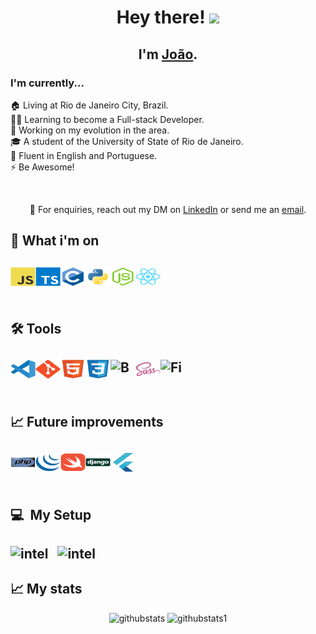 <h1 align='center'> Hey there! <img src="https://media.giphy.com/media/hvRJCLFzcasrR4ia7z/giphy.gif" width="25px"></h1>
<h2 align='center'>
  I'm <a href="https://github.com/JxVtrl">João</a>.
</h2>
<h3>
  I'm currently...
</h3>
<p>
  🏠 Living at Rio de Janeiro City, Brazil. <br/>
  👨‍💻 Learning to become a Full-stack Developer.<br/>
  🔭 Working on my evolution in the area.<br/>
  🎓 A student of the University of State of Rio de Janeiro.<br/>
  🌱 Fluent in English and Portuguese.<br/>
  ⚡ Be Awesome!<br/>
</p>
<br/>
<div align='center'>
<p align='center'>
💼 For enquiries, reach out my DM on <a href="https://www.linkedin.com/in/joão-vinicius-vitral-9b25221b7/">LinkedIn</a> or send me an <a href="mailto:joaoviniciusvitral@hotmail.com">email<a/>.
</p>
</div>

<h2>🧠 What i'm on<h2/>
<div style="display: flex;">
<img alt="Js" height="30" width="40" src="https://raw.githubusercontent.com/devicons/devicon/master/icons/javascript/javascript-original.svg">
<img alt="Ts" height="30" width="40" src="https://raw.githubusercontent.com/devicons/devicon/master/icons/typescript/typescript-plain.svg">
<img alt="C" height="30" width="40" src="https://raw.githubusercontent.com/devicons/devicon/master/icons/c/c-original.svg">
<img alt="Python" height="30" width="40" src="https://raw.githubusercontent.com/devicons/devicon/master/icons/python/python-original.svg">
<img alt="Node" height="30" width="40" src="https://raw.githubusercontent.com/devicons/devicon/master/icons/nodejs/nodejs-original.svg">
<img alt="React" height="30" width="40" src="https://raw.githubusercontent.com/devicons/devicon/master/icons/react/react-original.svg">
</div>
  
<br/>
  
<h2>🛠 Tools<h2/>
 <div style="display: flex;">
  <img alt="VSCODE" height="30" width="40" src="https://raw.githubusercontent.com/devicons/devicon/master/icons/vscode/vscode-original.svg">
  <img alt="GIT" height="30" width="40" src="https://raw.githubusercontent.com/devicons/devicon/master/icons/git/git-original.svg">
  <img alt="HTML" height="30" width="40" src="https://raw.githubusercontent.com/devicons/devicon/master/icons/html5/html5-original.svg">
  <img alt="CSS" height="30" width="40" src="https://raw.githubusercontent.com/devicons/devicon/master/icons/css3/css3-original.svg">
  <img alt="Bots" height="30" width="40" src="https://cdn.jsdelivr.net/gh/devicons/devicon/icons/bootstrap/bootstrap-original.svg">
  <img alt="SASS" height="30" width="40" src="https://raw.githubusercontent.com/devicons/devicon/master/icons/sass/sass-original.svg">
  <img alt="Figma" height="30" width="40" src="https://cdn.jsdelivr.net/gh/devicons/devicon/icons/figma/figma-original.svg">
</div> 
  
<br/>
                                                                                                                                   
<h2>📈 Future improvements<h2/>
<div style="display: flex;">
  <img alt="PHP" height="30" width="40" src="https://raw.githubusercontent.com/devicons/devicon/master/icons/php/php-original.svg">
  <img alt="JQUERY" height="30" width="40" src="https://raw.githubusercontent.com/devicons/devicon/master/icons/jquery/jquery-original.svg">                        
  <img alt="SWIFT" height="30" width="40" src="https://raw.githubusercontent.com/devicons/devicon/master/icons/swift/swift-original.svg">                                       
  <img alt="DJANGO" height="30" width="40" src="https://raw.githubusercontent.com/devicons/devicon/master/icons/django/django-original.svg">                                       <img alt="FLUTTER" height="30" width="40" src="https://raw.githubusercontent.com/devicons/devicon/master/icons/flutter/flutter-original.svg">      
 </div> 
   
<br/>
  
<h2>💻  My Setup<h2/>
  <img src="https://img.shields.io/badge/Intel-Core_i7_6th-0071C5?style=for-the-badge&logo=intel&logoColor=white" alt="intel" title="intel" height="25" />
&nbsp;
  <img src="https://img.shields.io/badge/NVIDIA-GTX1650-76B900?style=for-the-badge&logo=nvidia&logoColor=white" alt="intel" title="intel" height="25" />
<br/>
  
<h2>📈  My stats</h2>
<div align='center' >
    <img style="display: inline;" height="165" src="http://github-readme-streak-stats.herokuapp.com?user=JxVtrl&theme=tokyonight&hide_border=true" alt="githubstats" title="GithubStats"/>
  <img style="display: inline;" src="https://github-readme-stats.vercel.app/api/top-langs/?username=JxVtrl&layout=compact&theme=tokyonight&hide_border=true" alt="githubstats1" title="GithubStats1"/>
  </div>

